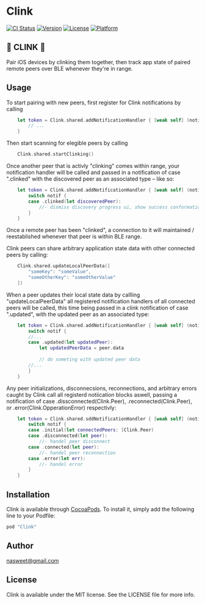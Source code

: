 # Clink

[![CI Status](http://img.shields.io/travis/nasweet@gmail.com/Clink.svg?style=flat)](https://travis-ci.org/nasweet@gmail.com/Clink)
[![Version](https://img.shields.io/cocoapods/v/Clink.svg?style=flat)](http://cocoapods.org/pods/Clink)
[![License](https://img.shields.io/cocoapods/l/Clink.svg?style=flat)](http://cocoapods.org/pods/Clink)
[![Platform](https://img.shields.io/cocoapods/p/Clink.svg?style=flat)](http://cocoapods.org/pods/Clink)

## :beers: CLINK :beers:

Pair iOS devices by clinking them together, then track app state of paired remote peers over BLE whenever they're in range.

## Usage

To start pairing with new peers, first register for Clink notifications by calling

```swift
    let token = Clink.shared.addNotificationHandler { [weak self] (notif: Clink.Notification) in
        // ...  
    }
```

Then start scanning for elegible peers by calling

```swift
    Clink.shared.startClinking()
```

Once another peer that is activly "clinking" comes within range, your notification handler will be called
and passed in a notification of case ".clinked" with the discovered peer as an associated type – like so:

```swift
    let token = Clink.shared.addNotificationHandler { [weak self] (notif: Clink.Notification) in
        switch notif {
        case .clinked(let discoveredPeer):
            //- dismiss discovery progress ui, show success conformation UI
        }
    }
```

Once a remote peer has been "clinked",  a connection to it will maintained / reestablished whenever that peer is within BLE range.

Clink peers can share arbitrary application state data with other connected peers by calling:

```swift
    Clink.shared.updateLocalPeerData([
        "someKey": "someValue",
        "someOtherKey": "someOtherValue"
    ])
```

When a peer updates their local state data by callling "updateLocalPeerData" all registered notification handlers of all connected peers will be called, this time being passed in a clink notification of case ".updated", with the updated peer as an associated type:

```swift
    let token = Clink.shared.addNotificationHandler { [weak self] (notif: Clink.Notification) in
        switch notif {
        //...
        case .updated(let updatedPeer):
            let updatedPeerData = peer.data
            
            // do someting with updated peer data
        //...
        }
    }
```

Any  peer initializations, disconnecsions, reconnections, and arbitrary errors caught by Clink call all registerd notiication blocks aswell,  passing a notification of case .dissconnected(Clink.Peer), .reconnected(Clink.Peer), or .error(Clink.OpperationError) respectivly:

```swift
    let token = Clink.shared.sddNotificationHandler { [weak self] (notif: Clink.Notification) in
        switch notif {
        case .initial(let connectedPeers: [Clink.Peer)
        case .disconnected(let peer):
            //- handel peer disconnect
        case .connected(let peer):
            //- handel peer reconnection
        case .error(let err):
            //- handel error
        }
    }
```


## Installation

Clink is available through [CocoaPods](http://cocoapods.org). To install
it, simply add the following line to your Podfile:

```ruby
pod "Clink"
```

## Author

nasweet@gmail.com

## License

Clink is available under the MIT license. See the LICENSE file for more info.
